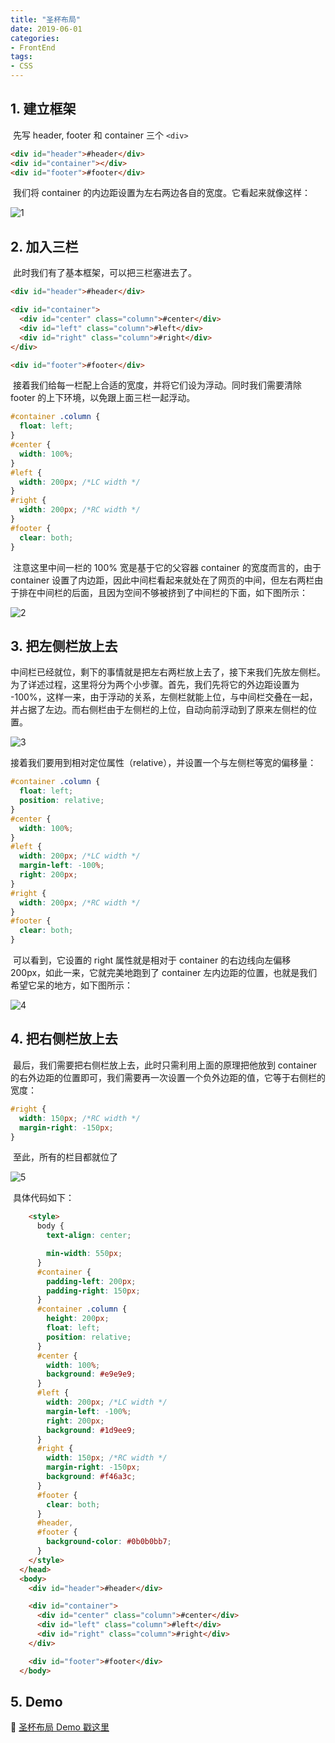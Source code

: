```yaml
---
title: "圣杯布局"
date: 2019-06-01
categories:
- FrontEnd
tags:
- CSS
---
```


## 1. 建立框架

​ 先写 header, footer 和 container 三个 `<div>`

```html
<div id="header">#header</div>
<div id="container"></div>
<div id="footer">#footer</div>
```

​ 我们将 container 的内边距设置为左右两边各自的宽度。它看起来就像这样：

![1](http://ww4.sinaimg.cn/large/006tNc79ly1g5r3byed2gj30f009qaad.jpg)

## 2. 加入三栏

​ 此时我们有了基本框架，可以把三栏塞进去了。

```html
<div id="header">#header</div>

<div id="container">
  <div id="center" class="column">#center</div>
  <div id="left" class="column">#left</div>
  <div id="right" class="column">#right</div>
</div>

<div id="footer">#footer</div>
```

​ 接着我们给每一栏配上合适的宽度，并将它们设为浮动。同时我们需要清除 footer 的上下环境，以免跟上面三栏一起浮动。

```css
#container .column {
  float: left;
}
#center {
  width: 100%;
}
#left {
  width: 200px; /*LC width */
}
#right {
  width: 200px; /*RC width */
}
#footer {
  clear: both;
}
```

​ 注意这里中间一栏的 100% 宽是基于它的父容器 container 的宽度而言的，由于 container 设置了内边距，因此中间栏看起来就处在了网页的中间，但左右两栏由于排在中间栏的后面，且因为空间不够被挤到了中间栏的下面，如下图所示：

![2](http://ww3.sinaimg.cn/large/006tNc79ly1g5r3dlvswvj30f009q74n.jpg)

## 3. 把左侧栏放上去

​ 中间栏已经就位，剩下的事情就是把左右两栏放上去了，接下来我们先放左侧栏。
为了详述过程，这里将分为两个小步骤。首先，我们先将它的外边距设置为 -100%，这样一来，由于浮动的关系，左侧栏就能上位，与中间栏交叠在一起，并占据了左边。而右侧栏由于左侧栏的上位，自动向前浮动到了原来左侧栏的位置。

![3](http://ww3.sinaimg.cn/large/006tNc79ly1g5r3jgwkmbj30f009q0t2.jpg)

​ 接着我们要用到相对定位属性（relative），并设置一个与左侧栏等宽的偏移量：

```css
#container .column {
  float: left;
  position: relative;
}
#center {
  width: 100%;
}
#left {
  width: 200px; /*LC width */
  margin-left: -100%;
  right: 200px;
}
#right {
  width: 200px; /*RC width */
}
#footer {
  clear: both;
}
```

​ 可以看到，它设置的 right 属性就是相对于 container 的右边线向左偏移 200px，如此一来，它就完美地跑到了 container 左内边距的位置，也就是我们希望它呆的地方，如下图所示：

![4](http://ww1.sinaimg.cn/large/006tNc79ly1g5r3g7cvmrj30f009qaaa.jpg)

## 4. 把右侧栏放上去

​ 最后，我们需要把右侧栏放上去，此时只需利用上面的原理把他放到 container 的右外边距的位置即可，我们需要再一次设置一个负外边距的值，它等于右侧栏的宽度：

```css
#right {
  width: 150px; /*RC width */
  margin-right: -150px;
}
```

​ 至此，所有的栏目都就位了

![5](http://ww2.sinaimg.cn/large/006tNc79ly1g5r3ffez5wj30f009qmx5.jpg)

​ 具体代码如下：

```html
    <style>
      body {
        text-align: center;

        min-width: 550px;
      }
      #container {
        padding-left: 200px;
        padding-right: 150px;
      }
      #container .column {
        height: 200px;
        float: left;
        position: relative;
      }
      #center {
        width: 100%;
        background: #e9e9e9;
      }
      #left {
        width: 200px; /*LC width */
        margin-left: -100%;
        right: 200px;
        background: #1d9ee9;
      }
      #right {
        width: 150px; /*RC width */
        margin-right: -150px;
        background: #f46a3c;
      }
      #footer {
        clear: both;
      }
      #header,
      #footer {
        background-color: #0b0b0bb7;
      }
    </style>
  </head>
  <body>
    <div id="header">#header</div>

    <div id="container">
      <div id="center" class="column">#center</div>
      <div id="left" class="column">#left</div>
      <div id="right" class="column">#right</div>
    </div>

    <div id="footer">#footer</div>
  </body>
```

## 5. Demo

:link: [ 圣杯布局 Demo 戳这里 ](https://tienouc.gitee.io/projects/src/holyGrail.html)  
